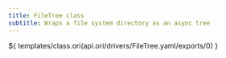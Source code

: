 ```yaml
---
title: FileTree class
subtitle: Wraps a file system directory as an async tree
---
```


${ templates/class.ori(api.ori/drivers/FileTree.yaml/exports/0) }
